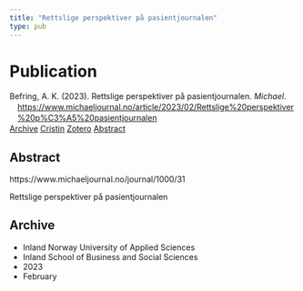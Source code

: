 ```yaml
---
title: "Rettslige perspektiver på pasientjournalen"
type: pub
---
```

<h1>Publication</h1>
<article id="csl-bib-container-K5N6G4H5" class="csl-bib-container">
  <div class="csl-bib-body" style="line-height: 1.35; padding-left: 1em; text-indent:-1em;">
  <div class="csl-entry">Befring, A. K. (2023). Rettslige perspektiver p&#xE5; pasientjournalen. <i>Michael</i>. <a href="https://www.michaeljournal.no/article/2023/02/Rettslige%20perspektiver%20p%C3%A5%20pasientjournalen">https://www.michaeljournal.no/article/2023/02/Rettslige%20perspektiver%20p%C3%A5%20pasientjournalen</a></div>
</div>
  <div class="csl-bib-buttons">
    <a href="#taxonomy-article-K5N6G4H5" class="csl-bib-button">Archive</a>
    <a href="https://app.cristin.no/results/show.jsf?id=2124692" alt="Cristin URL" class="csl-bib-button">Cristin</a>
    <a href="http://zotero.org/groups/5022929/items/K5N6G4H5" alt="Zotero URL" class="csl-bib-button">Zotero</a>
    <a href="#abstract-article-K5N6G4H5" class="csl-bib-button">Abstract</a>
  </div>
  <div id="csl-bib-meta-container-K5N6G4H5"></div>
</article>
<div id="csl-bib-meta-K5N6G4H5" class="csl-bib-meta">
  <article id="abstract-article-K5N6G4H5" class="abstract-article">
    <h1>Abstract</h1>
    https://www.michaeljournal.no/journal/1000/31 
 
Rettslige perspektiver på pasientjournalen
  </article>
  <article id="taxonomy-article-K5N6G4H5" class="taxonomy-article">
    <h1>Archive</h1>
    <ul>
      <li>Inland Norway University of Applied Sciences</li>
      <li>Inland School of Business and Social Sciences</li>
      <li>2023</li>
      <li>February</li>
    </ul>
  </article>
</div>
